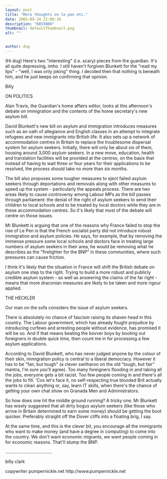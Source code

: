 ```yaml
---
layout: post
title: "More thoughts on le pen etc."
date: 2002-04-24 22:06:16
description: "6033066"
thumbnail: defaultThumbnail.png
alt: ""


author: dug
---
```


<p>(Hi dug) Here's two "interesting" (i.e. scary) pieces from the guardian. It's all quite depressing, imho. I still haven't forgiven Blunkett for the "read my lips" - "well, I was only joking" thing. I decided then that nothing is beneath him, and he just keeps on confirming that opinion.</p>

<p>Billy</p>

<p>ON <span class="caps">POLITICS</span></p>

<p>Alan Travis, the Guardian's home affairs editor, looks at this afternoon's debate on immigration and the contents of the home secretary's new asylum bill.</p>

<p>David Blunkett's new bill on asylum and immigration introduces measures such as an oath of allegiance and English classes in an attempt to integrate refugees and new immigrants into British life. It also sets up a network of accommodation centres in Britain to replace the troublesome dispersal system for asylum seekers. Initially, there will only be about six of them, housing around 3,000 asylum seekers. In a new move, education, health and translation facilities will be provided at the centres, on the basis that instead of having to wait three or four years for their applications to be resolved, the process should take no more than six months.</p>

<p>The bill also proposes some tougher measures to eject failed asylum seekers through deportations and removals along with other measures to speed up the system - particularly the appeals process. There are two areas likely to cause controversy among Labour MPs as the bill passes through parliament: the denial of the right of asylum seekers to send their children to local schools and to be treated by local doctors while they are in these accommodation centres. So it's likely that most of the debate will centre on those issues.</p>

<p>Mr Blunkett is arguing that one of the reasons why France failed to stop the rise of Le Pen is that the French socialist party did not introduce robust immigration and asylum policies. He says, for example, that by removing the immense pressure some local schools and doctors face in treating large numbers of asylum seekers in their area, he would be removing what he describes as the "firelighter for the <span class="caps">BNP</span>" in these communities, where such pressures can cause friction.</p>

<p>I think it's likely that the situation in France will shift the British debate on asylum one step to the right. Trying to build a more robust and publicly credible asylum system - as well as answering the claims of the far right - means that more draconian measures are likely to be taken and more rigour applied.</p>

<p><span class="caps">THE HECKLER</span></p>

<p>Our man on the sofa considers the issue of asylum seekers.</p>

<p>There is absolutely no chance of fascism raising its shaven head in this country. The Labour government, which has already fought prejudice by introducing curfews and arresting people without evidence, has promised it will be so. And if that means beating the bovver boys by booting out foreigners in double quick time, then count me in for processing a few asylum applications.</p>

<p>According to David Blunkett, who has never judged anyone by the colour of their skin, immigration policy is central to a liberal democracy. However it has to be "fair, but tough" (a clever switharoo on the old "tough, but fair" mantra, I'm sure you'll agree). Too many foreigners flooding in and taking all the jobs, everyone gets a bit racist. Too few people coming in and there's all the jobs to fill. 'Cos let's face it, no self-respecting true blooded Brit actually wants to clean anything or, say, learn IT skills, when there's the chance of getting your own chat show on Granada Men and Administrators.</p>

<p>So how does one hit the middle ground running? A tricky one. Mr Blunkett has wisely suggested that all dirty bogus asylum seekers (like those who arrive in Britain determined to earn some money) should be getting the boot quicker. Preferably straight off the Dover cliffs into a floating brig, I say.</p>

<p>At the same time, and this is the clever bit, you encourage all the immigrants who want to make money (and have a degree in computing) to come into the country. We don't want economic migrants, we want people coming in for economic reasons. That'll stump the <span class="caps">BNP.</span></p>



<p>.....................................</p>

<p>billy clark</p>

<p>copywriter pumpernickle.net http://www.pumpernickle.net</p>
